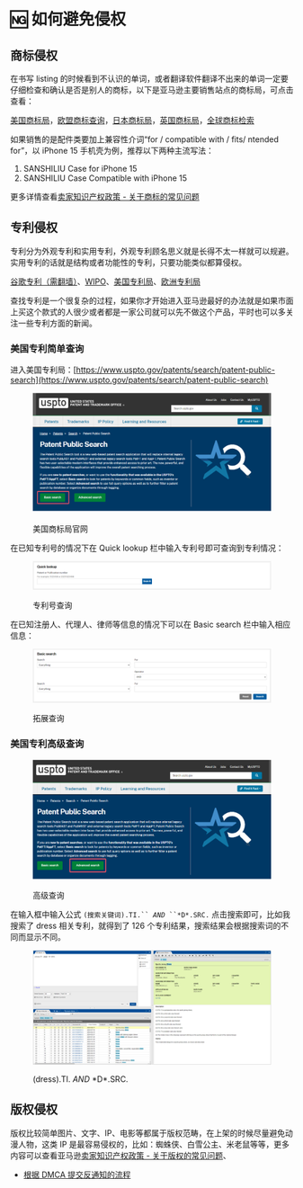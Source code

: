 # 🆖 如何避免侵权

## 商标侵权

在书写 listing 的时候看到不认识的单词，或者翻译软件翻译不出来的单词一定要仔细检查和确认是否是别人的商标，以下是亚马逊主要销售站点的商标局，可点击查看：

[美国商标局](http://tmsearch.uspto.gov/)，[欧盟商标查询](https://euipo.europa.eu/)，[日本商标局](http://www.jpo.go.jp/)，[英国商标局](http://www.ipo.gov.uk/)，[全球商标检索](https://www.trademarkia.com/)

如果销售的是配件类要加上兼容性介词“for / compatible with / fits/ ntended for”，以 iPhone 15 手机壳为例，推荐以下两种主流写法：

1. SANSHILIU Case for iPhone 15
2. SANSHILIU  Case Compatible with iPhone 15

更多详情查看[卖家知识产权政策 - 关于商标的常见问题](https://sellercentral.amazon.com/help/hub/reference/GZUQ6GBBXQVHQKF2)

## 专利侵权

专利分为外观专利和实用专利，外观专利顾名思义就是长得不太一样就可以规避。实用专利的话就是结构或者功能性的专利，只要功能类似都算侵权。

[谷歌专利（需翻墙）](https://patents.google.com/)、[WIPO](https://designdb.wipo.int/designdb/en/index.jsp)、[美国专利局](https://www.uspto.gov/patents/search/patent-public-search)、[欧洲专利局](https://www.epo.org/en/searching-for-patents)

查找专利是一个很复杂的过程，如果你才开始进入亚马逊最好的办法就是如果市面上买这个款式的人很少或者都是一家公司就可以先不做这个产品，平时也可以多关注一些专利方面的新闻。

### 美国专利简单查询

进入美国专利局：[https://www.uspto.gov/patents/search/patent-public-search](https://www.uspto.gov/patents/search/patent-public-search)

<figure><img src="../.gitbook/assets/1727755537781.jpg" alt=""><figcaption><p>美国商标局官网</p></figcaption></figure>

在已知专利号的情况下在 Quick lookup 栏中输入专利号即可查询到专利情况：

<figure><img src="../.gitbook/assets/image (43).png" alt=""><figcaption><p>专利号查询</p></figcaption></figure>

在已知注册人、代理人、律师等信息的情况下可以在 Basic search 栏中输入相应信息：

<figure><img src="../.gitbook/assets/image (44).png" alt=""><figcaption><p>拓展查询</p></figcaption></figure>

### 美国专利高级查询

<figure><img src="../.gitbook/assets/image (45).png" alt=""><figcaption><p>高级查询</p></figcaption></figure>

在输入框中输入公式 `(搜索关键词).TI.`` `_`AND`_` ``*D*.SRC.` 点击搜索即可，比如我搜索了 dress 相关专利，就得到了 126 个专利结果，搜索结果会根据搜索词的不同而显示不同。

<figure><img src="../.gitbook/assets/image (46).png" alt=""><figcaption><p>(dress).TI. <em>AND</em> *D*.SRC.</p></figcaption></figure>

## 版权侵权

版权比较简单图片、文字、IP、电影等都属于版权范畴，在上架的时候尽量避免动漫人物，这类 IP 是最容易侵权的，比如：蜘蛛侠、白雪公主、米老鼠等等，更多内容可以查看亚马逊[卖家知识产权政策 - 关于版权的常见问题](https://sellercentral.amazon.com/help/hub/reference/GJLSFCSEA8C9EZYZ)、

* [根据 DMCA 提交反通知的流程](https://sellercentral.amazon.com/help/hub/reference/G202017130)
